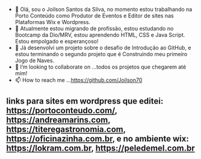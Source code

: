 - 👋 Olá, sou o Joilson Santos da Silva, no momento estou trabalhando na Porto Conteúdo como  Produtor de Eventos e Editor de sites nas Plataformas Wix e Wordpress.
- 👀  Atualmente estou migrando de profissão, estou estudando no Bootcamp da Dio/MRV, estou aprendendo HTML, CSS e Java Script. Estou empolgado e esperançoso!
- 🌱 Já desenvolvi um projeto sobre o desafio de Introdução ao GitHub, e estou terminando o segundo projeto que é Construindo meu primeiro Jogo de Naves.
- 💞️ I’m looking to collaborate on ...todos os projetos que chegarem até mim!
- 📫 How to reach me ...https://github.com/Joilson70
## links para sites em wordpress que editei: https://portoconteudo.com/, https://andreamarins.com, https://titeregastronomia.com, https://oficinazinha.com.br, e no ambiente wix: https://lokram.com.br, https://peledemel.com.br
<!---
Joilson70/Joilson70 is a ✨ special ✨ repository because its `README.md` (this file) appears on your GitHub profile.
You can click the Preview link to take a look at your changes.
--->
